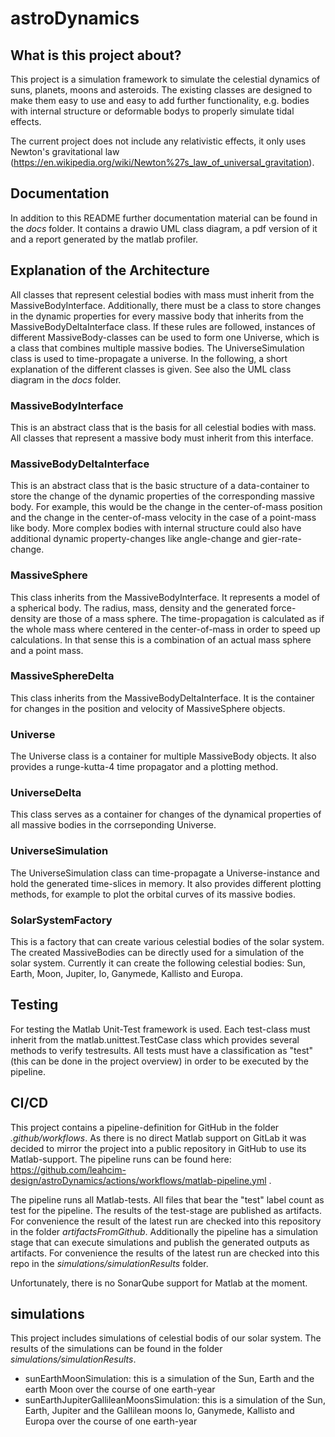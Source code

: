 # astroDynamics


## What is this project about?
This project is a simulation framework to simulate the celestial dynamics of suns, planets, moons and asteroids. 
The existing classes are designed to make them easy to use and easy to add further functionality, e.g. bodies with internal structure or deformable bodys to properly simulate tidal effects.

The current project does not include any relativistic effects, it only uses Newton's gravitational law (https://en.wikipedia.org/wiki/Newton%27s_law_of_universal_gravitation). 

## Documentation
In addition to this README further documentation material can be found in the *docs* folder. It contains a drawio UML class diagram, a pdf version of it and a report generated by the matlab profiler. 

## Explanation of the Architecture
All classes that represent celestial bodies with mass must inherit from the MassiveBodyInterface. Additionally, there must be a class to store changes in the dynamic properties for every massive body that inherits from the MassiveBodyDeltaInterface class. If these rules are followed, instances of different MassiveBody-classes can be used to form one Universe, which is a class that combines multiple massive bodies. The UniverseSimulation class is used to time-propagate a universe. 
In the following, a short explanation of the different classes is given. See also the UML class diagram in the *docs* folder.

### MassiveBodyInterface
This is an abstract class that is the basis for all celestial bodies with mass. All classes that represent a massive body must inherit from this interface.

### MassiveBodyDeltaInterface
This is an abstract class that is the basic structure of a data-container to store the change of the dynamic properties of the corresponding massive body. For example, this would be the change in the center-of-mass position and the change in the center-of-mass velocity in the case of a point-mass like body. More complex bodies with internal structure could also have additional dynamic property-changes like angle-change and gier-rate-change. 

### MassiveSphere
This class inherits from the MassiveBodyInterface. It represents a model of a spherical body. The radius, mass, density and the generated force-density are those of a mass sphere. The time-propagation is calculated as if the whole mass where centered in the center-of-mass in order to speed up calculations. In that sense this is a combination of an actual mass sphere and a point mass.

### MassiveSphereDelta
This class inherits from the MassiveBodyDeltaInterface. It is the container for changes in the position and velocity of MassiveSphere objects.

### Universe
The Universe class is a container for multiple MassiveBody objects. It also provides a runge-kutta-4 time propagator and a plotting method. 

### UniverseDelta
This class serves as a container for changes of the dynamical properties of all massive bodies in the corrseponding Universe. 

### UniverseSimulation
The UniverseSimulation class can time-propagate a Universe-instance and hold the generated time-slices in memory. It also provides different plotting methods, for example to plot the orbital curves of its massive bodies. 

### SolarSystemFactory
This is a factory that can create various celestial bodies of the solar system. The created MassiveBodies can be directly used for a simulation of the solar system. Currently it can create the following celestial bodies: Sun, Earth, Moon, Jupiter, Io, Ganymede, Kallisto and Europa. 

## Testing
For testing the Matlab Unit-Test framework is used. Each test-class must inherit from the matlab.unittest.TestCase class which provides several methods to verify testresults. All tests must have a classification as "test" (this can be done in the project overview) in order to be executed by the pipeline.

## CI/CD
This project contains a pipeline-definition for GitHub in the folder *.github/workflows*. As there is no direct Matlab support on GitLab it was decided to mirror the project into a public repository in GitHub to use its Matlab-support. The pipeline runs can be found here: https://github.com/leahcim-design/astroDynamics/actions/workflows/matlab-pipeline.yml .

The pipeline runs all Matlab-tests. All files that bear the "test" label count as test for the pipeline. The results of the test-stage are published as artifacts. For convenience the result of the latest run are checked into this repository in the folder *artifactsFromGithub*.
Additionally the pipeline has a simulation stage that can execute simulations and publish the generated outputs as artifacts. For convenience the results of the latest run are checked into this repo in the *simulations/simulationResults* folder. 

Unfortunately, there is no SonarQube support for Matlab at the moment. 
## simulations
This project includes simulations of celestial bodis of our solar system. The results of the simulations can be found in the folder *simulations/simulationResults*. 
- sunEarthMoonSimulation: this is a simulation of the Sun, Earth and the earth Moon over the course of one earth-year
- sunEarthJupiterGallileanMoonsSimulation: this is a simulation of the Sun, Earth, Jupiter and the Gallilean moons Io, Ganymede, Kallisto and Europa over the course of one earth-year